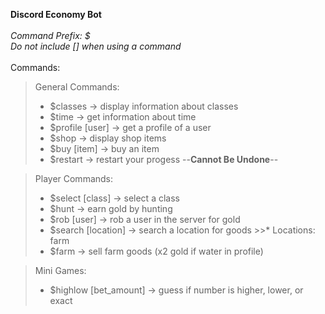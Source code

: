 **Discord Economy Bot**\
\
*Command Prefix: $*\
*Do not include [] when using a command*\
\
Commands:
>General Commands:
>* $classes -> display information about classes
> * $time -> get information about time
> * $profile [user] -> get a profile of a user
> * $shop -> display shop items
> * $buy [item] -> buy an item
> * $restart -> restart your progess --**Cannot Be Undone**--

> Player Commands:
>* $select [class] -> select a class
>* $hunt -> earn gold by hunting 
>* $rob [user] -> rob a user in the server for gold
>* $search [location] -> search a location for goods
    >>* Locations: farm
>* $farm -> sell farm goods (x2 gold if water in profile)

> Mini Games:
>* $highlow [bet_amount] -> guess if number is higher, lower, or exact 
